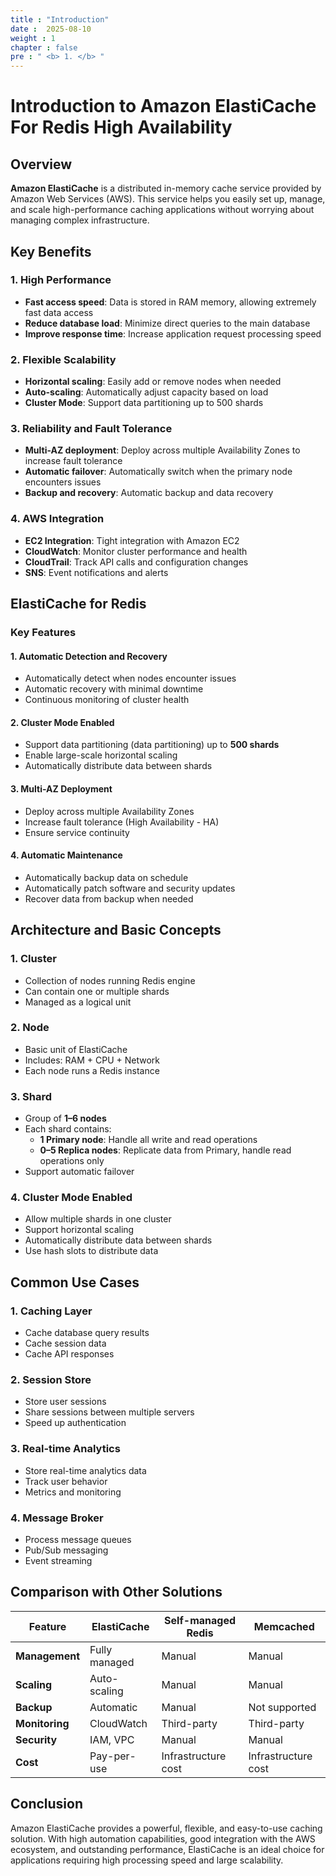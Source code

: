 ```yaml
---
title : "Introduction"
date :  2025-08-10 
weight : 1 
chapter : false
pre : " <b> 1. </b> "
---
```


# Introduction to Amazon ElastiCache For Redis High Availability

## Overview

**Amazon ElastiCache** is a distributed in-memory cache service provided by Amazon Web Services (AWS). This service helps you easily set up, manage, and scale high-performance caching applications without worrying about managing complex infrastructure.

## Key Benefits

### 1. High Performance
- **Fast access speed**: Data is stored in RAM memory, allowing extremely fast data access
- **Reduce database load**: Minimize direct queries to the main database
- **Improve response time**: Increase application request processing speed

### 2. Flexible Scalability
- **Horizontal scaling**: Easily add or remove nodes when needed
- **Auto-scaling**: Automatically adjust capacity based on load
- **Cluster Mode**: Support data partitioning up to 500 shards

### 3. Reliability and Fault Tolerance
- **Multi-AZ deployment**: Deploy across multiple Availability Zones to increase fault tolerance
- **Automatic failover**: Automatically switch when the primary node encounters issues
- **Backup and recovery**: Automatic backup and data recovery

### 4. AWS Integration
- **EC2 Integration**: Tight integration with Amazon EC2
- **CloudWatch**: Monitor cluster performance and health
- **CloudTrail**: Track API calls and configuration changes
- **SNS**: Event notifications and alerts

## ElastiCache for Redis

### Key Features

#### 1. **Automatic Detection and Recovery**
- Automatically detect when nodes encounter issues
- Automatic recovery with minimal downtime
- Continuous monitoring of cluster health

#### 2. **Cluster Mode Enabled**
- Support data partitioning (data partitioning) up to **500 shards**
- Enable large-scale horizontal scaling
- Automatically distribute data between shards

#### 3. **Multi-AZ Deployment**
- Deploy across multiple Availability Zones
- Increase fault tolerance (High Availability - HA)
- Ensure service continuity

#### 4. **Automatic Maintenance**
- Automatically backup data on schedule
- Automatically patch software and security updates
- Recover data from backup when needed

## Architecture and Basic Concepts

### 1. **Cluster**
- Collection of nodes running Redis engine
- Can contain one or multiple shards
- Managed as a logical unit

### 2. **Node**
- Basic unit of ElastiCache
- Includes: RAM + CPU + Network
- Each node runs a Redis instance

### 3. **Shard**
- Group of **1–6 nodes**
- Each shard contains:
  - **1 Primary node**: Handle all write and read operations
  - **0–5 Replica nodes**: Replicate data from Primary, handle read operations only
- Support automatic failover

### 4. **Cluster Mode Enabled**
- Allow multiple shards in one cluster
- Support horizontal scaling
- Automatically distribute data between shards
- Use hash slots to distribute data

## Common Use Cases

### 1. **Caching Layer**
- Cache database query results
- Cache session data
- Cache API responses

### 2. **Session Store**
- Store user sessions
- Share sessions between multiple servers
- Speed up authentication

### 3. **Real-time Analytics**
- Store real-time analytics data
- Track user behavior
- Metrics and monitoring

### 4. **Message Broker**
- Process message queues
- Pub/Sub messaging
- Event streaming

## Comparison with Other Solutions

| Feature | ElastiCache | Self-managed Redis | Memcached |
|---------|-------------|-------------------|-----------|
| **Management** | Fully managed | Manual | Manual |
| **Scaling** | Auto-scaling | Manual | Manual |
| **Backup** | Automatic | Manual | Not supported |
| **Monitoring** | CloudWatch | Third-party | Third-party |
| **Security** | IAM, VPC | Manual | Manual |
| **Cost** | Pay-per-use | Infrastructure cost | Infrastructure cost |

## Conclusion

Amazon ElastiCache provides a powerful, flexible, and easy-to-use caching solution. With high automation capabilities, good integration with the AWS ecosystem, and outstanding performance, ElastiCache is an ideal choice for applications requiring high processing speed and large scalability.